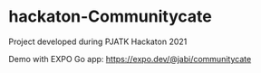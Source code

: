 # hackaton-Communitycate

Project developed during PJATK Hackaton 2021

Demo with EXPO Go app:  https://expo.dev/@jabi/communitycate
